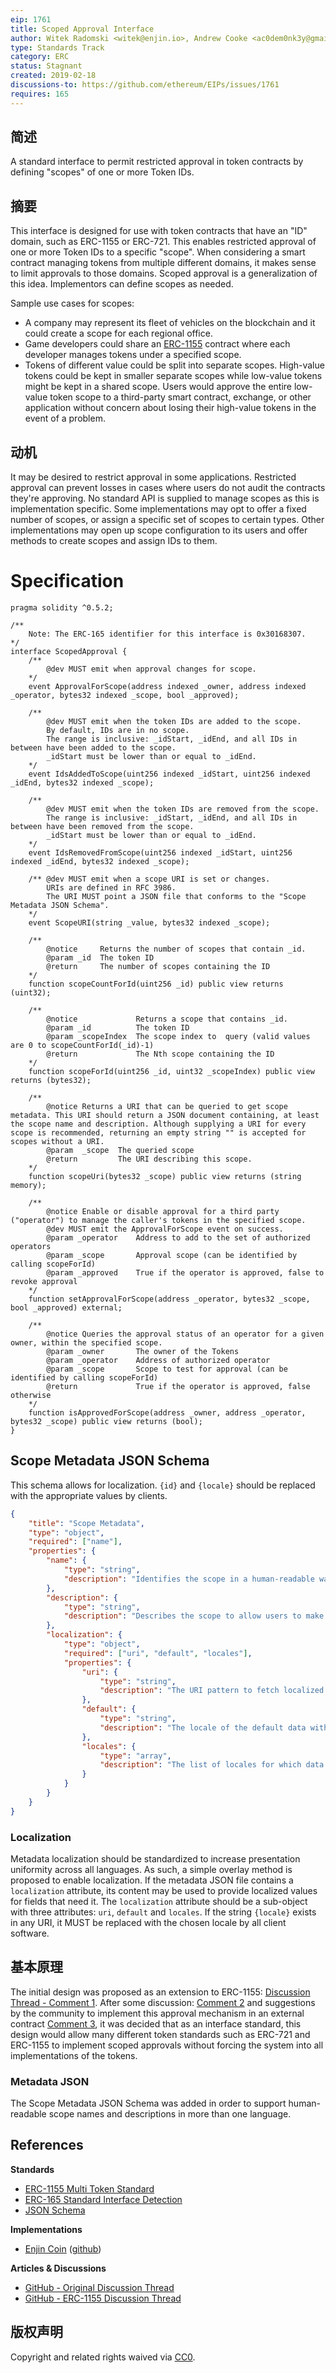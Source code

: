 ```yaml
---
eip: 1761
title: Scoped Approval Interface
author: Witek Radomski <witek@enjin.io>, Andrew Cooke <ac0dem0nk3y@gmail.com>, James Therien <james@enjin.io>, Eric Binet <eric@enjin.io>
type: Standards Track
category: ERC
status: Stagnant
created: 2019-02-18
discussions-to: https://github.com/ethereum/EIPs/issues/1761
requires: 165
---
```


## 简述

A standard interface to permit restricted approval in token contracts by defining "scopes" of one or more Token IDs.

## 摘要

This interface is designed for use with token contracts that have an "ID" domain, such as ERC-1155 or ERC-721. This enables restricted approval of one or more Token IDs to a specific "scope". When considering a smart contract managing tokens from multiple different domains, it makes sense to limit approvals to those domains. Scoped approval is a generalization of this idea. Implementors can define scopes as needed.

Sample use cases for scopes:

* A company may represent its fleet of vehicles on the blockchain and it could create a scope for each regional office.
* Game developers could share an [ERC-1155](./eip-1155.md) contract where each developer manages tokens under a specified scope.
* Tokens of different value could be split into separate scopes. High-value tokens could be kept in smaller separate scopes while low-value tokens might be kept in a shared scope. Users would approve the entire low-value token scope to a third-party smart contract, exchange, or other application without concern about losing their high-value tokens in the event of a problem.

## 动机

It may be desired to restrict approval in some applications. Restricted approval can prevent losses in cases where users do not audit the contracts they're approving. No standard API is supplied to manage scopes as this is implementation specific. Some implementations may opt to offer a fixed number of scopes, or assign a specific set of scopes to certain types. Other implementations may open up scope configuration to its users and offer methods to create scopes and assign IDs to them.

# Specification

```solidity
pragma solidity ^0.5.2;

/**
    Note: The ERC-165 identifier for this interface is 0x30168307.
*/
interface ScopedApproval {
    /**
        @dev MUST emit when approval changes for scope.
    */
    event ApprovalForScope(address indexed _owner, address indexed _operator, bytes32 indexed _scope, bool _approved);

    /**
        @dev MUST emit when the token IDs are added to the scope.
        By default, IDs are in no scope.
        The range is inclusive: _idStart, _idEnd, and all IDs in between have been added to the scope.
        _idStart must be lower than or equal to _idEnd.
    */
    event IdsAddedToScope(uint256 indexed _idStart, uint256 indexed _idEnd, bytes32 indexed _scope);

    /**
        @dev MUST emit when the token IDs are removed from the scope.
        The range is inclusive: _idStart, _idEnd, and all IDs in between have been removed from the scope.
        _idStart must be lower than or equal to _idEnd.
    */
    event IdsRemovedFromScope(uint256 indexed _idStart, uint256 indexed _idEnd, bytes32 indexed _scope);

    /** @dev MUST emit when a scope URI is set or changes.
        URIs are defined in RFC 3986.
        The URI MUST point a JSON file that conforms to the "Scope Metadata JSON Schema".
    */
    event ScopeURI(string _value, bytes32 indexed _scope);

    /**
        @notice     Returns the number of scopes that contain _id.
        @param _id  The token ID
        @return     The number of scopes containing the ID
    */
    function scopeCountForId(uint256 _id) public view returns (uint32);

    /**
        @notice             Returns a scope that contains _id.
        @param _id          The token ID
        @param _scopeIndex  The scope index to  query (valid values are 0 to scopeCountForId(_id)-1)
        @return             The Nth scope containing the ID
    */
    function scopeForId(uint256 _id, uint32 _scopeIndex) public view returns (bytes32);

    /**
        @notice Returns a URI that can be queried to get scope metadata. This URI should return a JSON document containing, at least the scope name and description. Although supplying a URI for every scope is recommended, returning an empty string "" is accepted for scopes without a URI.
        @param  _scope  The queried scope
        @return         The URI describing this scope.
    */
    function scopeUri(bytes32 _scope) public view returns (string memory);

    /**
        @notice Enable or disable approval for a third party ("operator") to manage the caller's tokens in the specified scope.
        @dev MUST emit the ApprovalForScope event on success.
        @param _operator    Address to add to the set of authorized operators
        @param _scope       Approval scope (can be identified by calling scopeForId)
        @param _approved    True if the operator is approved, false to revoke approval
    */
    function setApprovalForScope(address _operator, bytes32 _scope, bool _approved) external;

    /**
        @notice Queries the approval status of an operator for a given owner, within the specified scope.
        @param _owner       The owner of the Tokens
        @param _operator    Address of authorized operator
        @param _scope       Scope to test for approval (can be identified by calling scopeForId)
        @return             True if the operator is approved, false otherwise
    */
    function isApprovedForScope(address _owner, address _operator, bytes32 _scope) public view returns (bool);
}
```

## Scope Metadata JSON Schema

This schema allows for localization. `{id}` and `{locale}` should be replaced with the appropriate values by clients.

```json
{
    "title": "Scope Metadata",
    "type": "object",
    "required": ["name"],
    "properties": {
        "name": {
            "type": "string",
            "description": "Identifies the scope in a human-readable way.",
        },
        "description": {
            "type": "string",
            "description": "Describes the scope to allow users to make informed approval decisions.",
        },
        "localization": {
            "type": "object",
            "required": ["uri", "default", "locales"],
            "properties": {
                "uri": {
                    "type": "string",
                    "description": "The URI pattern to fetch localized data from. This URI should contain the substring `{locale}` which will be replaced with the appropriate locale value before sending the request."
                },
                "default": {
                    "type": "string",
                    "description": "The locale of the default data within the base JSON"
                },
                "locales": {
                    "type": "array",
                    "description": "The list of locales for which data is available. These locales should conform to those defined in the Unicode Common Locale Data Repository (http://cldr.unicode.org/)."
                }
            }
        }
    }
}
```

### Localization

Metadata localization should be standardized to increase presentation uniformity across all languages. As such, a simple overlay method is proposed to enable localization. If the metadata JSON file contains a `localization` attribute, its content may be used to provide localized values for fields that need it. The `localization` attribute should be a sub-object with three attributes: `uri`, `default` and `locales`. If the string `{locale}` exists in any URI, it MUST be replaced with the chosen locale by all client software.

## 基本原理

The initial design was proposed as an extension to ERC-1155: [Discussion Thread - Comment 1](https://github.com/ethereum/EIPs/issues/1155#issuecomment-459505728). After some discussion: [Comment 2](https://github.com/ethereum/EIPs/issues/1155#issuecomment-460603439) and suggestions by the community to implement this approval mechanism in an external contract [Comment 3](https://github.com/ethereum/EIPs/issues/1155#issuecomment-461758755), it was decided that as an interface standard, this design would allow many different token standards such as ERC-721 and ERC-1155 to implement scoped approvals without forcing the system into all implementations of the tokens.

### Metadata JSON

The Scope Metadata JSON Schema was added in order to support human-readable scope names and descriptions in more than one language.

## References

**Standards**
- [ERC-1155 Multi Token Standard](./eip-1155.md)
- [ERC-165 Standard Interface Detection](./eip-165.md)
- [JSON Schema](https://json-schema.org/)

**Implementations**
- [Enjin Coin](https://enjincoin.io) ([github](https://github.com/enjin))

**Articles & Discussions**
- [GitHub - Original Discussion Thread](https://github.com/ethereum/EIPs/issues/1761)
- [GitHub - ERC-1155 Discussion Thread](https://github.com/ethereum/EIPs/issues/1155)

## 版权声明
Copyright and related rights waived via [CC0](../LICENSE.md).
